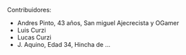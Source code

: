 Contribuidores:
* Andres Pinto, 43 años, San miguel Ajecrecista y OGamer
* Luis Curzi
* Lucas Curzi
* J. Aquino, Edad 34, Hincha de ...